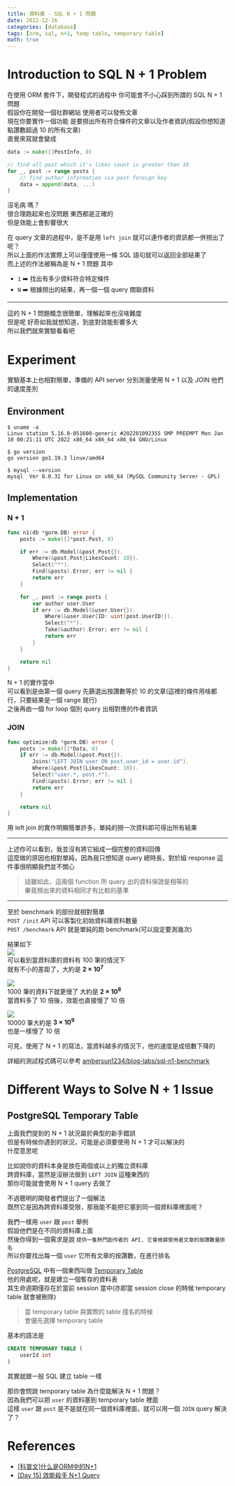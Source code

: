 ```yaml
---
title: 資料庫 - SQL N + 1 問題
date: 2022-12-16
categories: [database]
tags: [orm, sql, n+1, temp table, temporary table]
math: true
---
```


# Introduction to SQL N + 1 Problem
在使用 ORM 套件下，開發程式的過程中 你可能會不小心踩到所謂的 SQL N + 1 問題\
假設你在開發一個社群網站 使用者可以發佈文章\
現在你要實作一個功能 是要撈出所有符合條件的文章以及作者資訊(假設你想知道點讚數超過 10 的所有文章)\
直覺來寫就會變成
```go
data := make([]PostInfo, 0)

// find all post which it's likes count is greater than 10
for _, post := range posts {
    // find author information via post foreign key
    data = append(data, ...)
}
```

沒毛病 嗎？\
很合理跑起來也沒問題 東西都是正確的\
但是效能上會影響很大

在 query 文章的過程中，是不是用 `left join` 就可以連作者的資訊都一併撈出了呢？\
所以上面的作法實際上可以僅僅使用一條 SQL 語句就可以返回全部結果了\
而上述的作法被稱為是 N + 1 問題 其中
+ `1` :arrow_right: 找出有多少資料符合特定條件
+ `N` :arrow_right: 根據撈出的結果，再一個一個 query 關聯資料

<hr>

這的 N + 1 問題概念很簡單，理解起來也沒啥難度\
但是呢 好奇如我就想知道，到底對效能影響多大\
所以我們就來實驗看看吧

# Experiment
實驗基本上也相對簡單，準備的 API server 分別測量使用 N + 1 以及 JOIN 他們的速度差別

## Environment
```shell
$ uname -a
Linux station 5.16.0-051600-generic #202201092355 SMP PREEMPT Mon Jan 10 00:21:11 UTC 2022 x86_64 x86_64 x86_64 GNU/Linux

$ go version
go version go1.19.3 linux/amd64

$ mysql --version
mysql  Ver 8.0.31 for Linux on x86_64 (MySQL Community Server - GPL)
```

## Implementation
### N + 1
```go
func n1(db *gorm.DB) error {
    posts := make([]*post.Post, 0)

    if err := db.Model(&post.Post{}).
        Where(&post.Post{LikesCount: 10}).
        Select("*").
        Find(&posts).Error; err != nil {
        return err
    }

    for _, post := range posts {
        var author user.User
        if err := db.Model(&user.User{}).
            Where(&user.User{ID: uint(post.UserID)}).
            Select("*").
            Take(&author).Error; err != nil {
            return err
        }
    }

    return nil
}
```
N + 1 的實作當中\
可以看到是由第一個 query 先篩選出按讚數等於 10 的文章(這裡的條件用啥都行，只要結果是一個 range 就行)\
之後再由一個 for loop 個別 query 出相對應的作者資訊

### JOIN
```go
func optimize(db *gorm.DB) error {
    posts := make([]*Data, 0)
    if err := db.Model(&post.Post{}).
        Joins("LEFT JOIN user ON post.user_id = user.id").
        Where(&post.Post{LikesCount: 10}).
        Select("user.*, post.*").
        Find(&posts).Error; err != nil {
        return err
    }

    return nil
}
```
用 left join 的實作明顯簡單許多，單純的撈一次資料即可得出所有結果

<hr>

上述你可以看到，我並沒有將它組成一個完整的資料回傳\
這麼做的原因也相對單純，因為我只想知道 query 總時長，對於組 response 這件事很明顯我們並不關心

> 話雖如此，這兩個 function 所 query 出的資料保證是相等的\
> 畢竟撈出來的資料相同才有比較的基準

<hr>

至於 benchmark 的部份就相對簡單\
`POST /init` API 可以客製化初始資料庫資料數量\
`POST /benchmark` API 就是單純的跑 benchmark(可以設定要測幾次)

結果如下\
![](https://github.com/ambersun1234/blog-labs/blob/master/sql-n1-benchmark/100_benchmark.png?raw=true)\
可以看到當資料庫的資料有 100 筆的情況下\
就有不小的差距了，大約是 **$2 \times 10^7$**

![](https://github.com/ambersun1234/blog-labs/blob/master/sql-n1-benchmark/1000_benchmark.png?raw=true)\
1000 筆的資料下就更慢了 大約是 **$2 \times 10^8$**\
當資料多了 10 倍後，效能也直接慢了 10 倍

![](https://github.com/ambersun1234/blog-labs/blob/master/sql-n1-benchmark/10000_benchmark.png?raw=true)\
10000 筆大約是 **$3 \times 10^9$**\
也是一樣慢了 10 倍

可見，使用了 N + 1 的寫法，當資料越多的情況下，他的速度是成倍數下降的

詳細的測試程式碼可以參考 [ambersun1234/blog-labs/sql-n1-benchmark](https://github.com/ambersun1234/blog-labs/tree/master/sql-n1-benchmark)

# Different Ways to Solve N + 1 Issue
## PostgreSQL Temporary Table
上面我們提到的 N + 1 狀況屬於典型的新手錯誤\
但是有時候你遇到的狀況，可能是必須要使用 N + 1 才可以解決的\
什麼意思呢

比如說你的資料本身是放在兩個或以上的獨立資料庫\
跨資料庫，當然是沒辦法做到 `LEFT JOIN` 這種東西的\
那你可能就會使用 N + 1 query 去做了

不過聰明的開發者們提出了一個解法\
既然它是因為跨資料庫受限，那我能不能把它塞到同一個資料庫裡面呢？

我們一樣用 `user` 跟 `post` 舉例\
假設他們是在不同的資料庫上面\
然後你得到一個需求是說 `提供一隻熱門創作者的 API, 它會根據使用者文章的按讚數量排名`\
所以你要找出每一個 `user` 它所有文章的按讚數，在進行排名

[PostgreSQL](https://www.postgresql.org/) 中有一個東西叫做 [Temporary Table](https://www.postgresql.org/docs/current/sql-createtable.html)\
他的用處呢，就是建立一個暫存的資料表\
其生命週期僅存在於當前 session 當中(亦即當 session close 的時候 temporary table 就會被刪除)

> 當 temporary table 與實際的 table 撞名的時候\
> 會優先選擇 temporary table

基本的語法是
```sql
CREATE TEMPORARY TABLE (
    userId int
)
```
其實就跟一般 SQL 建立 table 一樣

那你會問說 temporary table 為什麼能解決 N + 1 問題？\
因為我們可以把 `user` 的資料塞到 temporary table 裡面\
這樣 `user` 跟 `post` 是不是就在同一個資料庫裡面，就可以用一個 `JOIN` query 解決了？

# References
+ [[科普文]什么是ORM中的N+1](https://zhuanlan.zhihu.com/p/27323883)
+ [[Day 15] 效能殺手 N+1 Query](https://ithelp.ithome.com.tw/articles/10223194)
